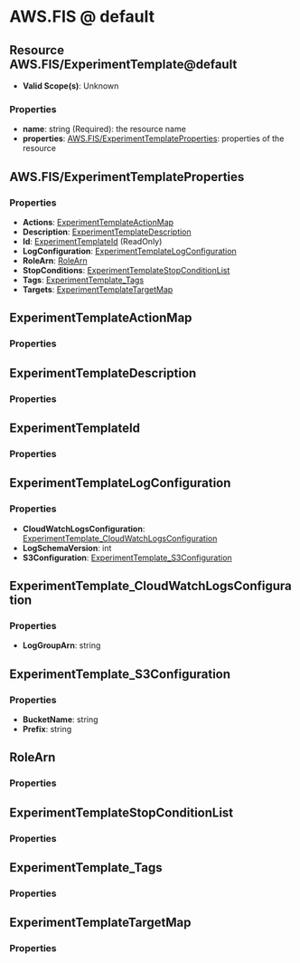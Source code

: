 # AWS.FIS @ default

## Resource AWS.FIS/ExperimentTemplate@default
* **Valid Scope(s)**: Unknown
### Properties
* **name**: string (Required): the resource name
* **properties**: [AWS.FIS/ExperimentTemplateProperties](#awsfisexperimenttemplateproperties): properties of the resource

## AWS.FIS/ExperimentTemplateProperties
### Properties
* **Actions**: [ExperimentTemplateActionMap](#experimenttemplateactionmap)
* **Description**: [ExperimentTemplateDescription](#experimenttemplatedescription)
* **Id**: [ExperimentTemplateId](#experimenttemplateid) (ReadOnly)
* **LogConfiguration**: [ExperimentTemplateLogConfiguration](#experimenttemplatelogconfiguration)
* **RoleArn**: [RoleArn](#rolearn)
* **StopConditions**: [ExperimentTemplateStopConditionList](#experimenttemplatestopconditionlist)
* **Tags**: [ExperimentTemplate_Tags](#experimenttemplatetags)
* **Targets**: [ExperimentTemplateTargetMap](#experimenttemplatetargetmap)

## ExperimentTemplateActionMap
### Properties

## ExperimentTemplateDescription
### Properties

## ExperimentTemplateId
### Properties

## ExperimentTemplateLogConfiguration
### Properties
* **CloudWatchLogsConfiguration**: [ExperimentTemplate_CloudWatchLogsConfiguration](#experimenttemplatecloudwatchlogsconfiguration)
* **LogSchemaVersion**: int
* **S3Configuration**: [ExperimentTemplate_S3Configuration](#experimenttemplates3configuration)

## ExperimentTemplate_CloudWatchLogsConfiguration
### Properties
* **LogGroupArn**: string

## ExperimentTemplate_S3Configuration
### Properties
* **BucketName**: string
* **Prefix**: string

## RoleArn
### Properties

## ExperimentTemplateStopConditionList
### Properties

## ExperimentTemplate_Tags
### Properties

## ExperimentTemplateTargetMap
### Properties

